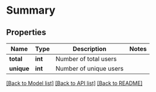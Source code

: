 # Summary

## Properties
Name | Type | Description | Notes
------------ | ------------- | ------------- | -------------
**total** | **int** | Number of total users | 
**unique** | **int** | Number of unique users | 

[[Back to Model list]](../README.md#documentation-for-models) [[Back to API list]](../README.md#documentation-for-api-endpoints) [[Back to README]](../README.md)


